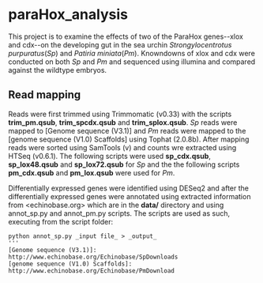 paraHox_analysis
==========

This project is to examine the effects of two of the ParaHox genes--xlox and cdx--on the developing gut in the sea urchin _Strongylocentrotus purpuratus_(_Sp_) and _Patiria miniata_(_Pm_). Knowndowns of xlox and cdx were conducted on both _Sp_ and _Pm_ and sequenced using illumina and compared against the wildtype embryos. 

## Read mapping

Reads were first trimmed using Trimmomatic (v0.33) with the scripts **trim_pm.qsub**, **trim_spcdx.qsub** and **trim_splox.qsub**.
_Sp_ reads were mapped to [Genome sequence (V3.1)] and _Pm_ reads were mapped to the [genome sequence (V1.0) Scaffolds] using Tophat (2.0.8b). After mapping reads were sorted using SamTools (v) and counts wre extracted using HTSeq (v0.6.1). The following scripts were used **sp_cdx.qsub**, **sp_lox48.qsub** and **sp_lox72.qsub** for _Sp_ and the the following scripts **pm_cdx.qsub** and **pm_lox.qsub** were used for _Pm_. 

Differentially expressed genes were identified using DESeq2 and after the differentially expressed genes were annotated using extracted information from <echinobase.org> which are in the **data/** directory and using annot_sp.py and annot_pm.py scripts. 
The scripts are used as such, executing from the script folder:
```
python annot_sp.py _input file_ > _output_
'''
[Genome sequence (V3.1)]: http://www.echinobase.org/Echinobase/SpDownloads
[genome sequence (V1.0) Scaffolds]: http://www.echinobase.org/Echinobase/PmDownload